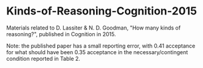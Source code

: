# Kinds-of-Reasoning-Cognition-2015
Materials related to D. Lassiter &amp; N. D. Goodman, "How many kinds of reasoning?", published in Cognition in 2015.

Note: the published paper has a small reporting error, with 0.41 acceptance for what should have been 0.35 acceptance in the necessary/contingent condition reported in Table 2. 